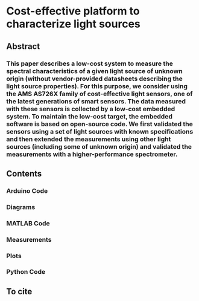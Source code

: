 # Cost-effective platform to characterize light sources

## Abstract
### This paper describes a low-cost system to measure the spectral characteristics of a given light source of unknown origin (without vendor-provided datasheets describing the light source properties). For this purpose, we consider using the AMS AS726X family of cost-effective light sensors, one of the latest generations of smart sensors. The data measured with these sensors is collected by a low-cost embedded system. To maintain the low-cost target, the embedded software is based on open-source code.  We first validated the sensors using a set of light sources with known specifications and then extended the measurements using other light sources (including some of unknown origin) and validated the measurements with a higher-performance spectrometer.

## Contents
### Arduino Code
### Diagrams
### MATLAB Code
### Measurements
### Plots
### Python Code

## To cite

